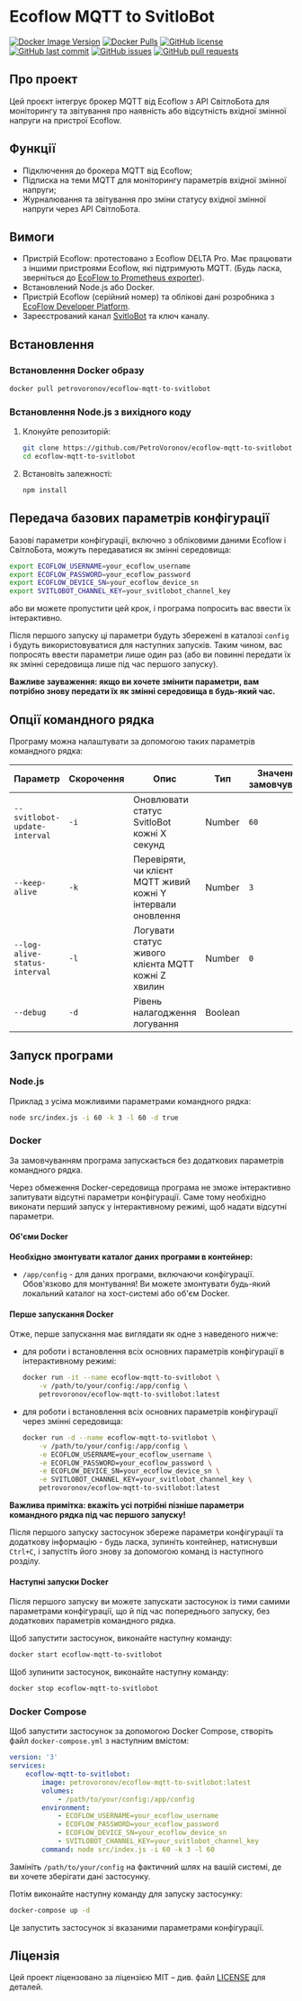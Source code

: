 # Ecoflow MQTT to SvitloBot

[![Docker Image Version](https://img.shields.io/docker/v/petrovoronov/ecoflow-mqtt-to-svitlobot)](https://hub.docker.com/r/petrovoronov/ecoflow-mqtt-to-svitlobot)
[![Docker Pulls](https://img.shields.io/docker/pulls/petrovoronov/ecoflow-mqtt-to-svitlobot)](https://hub.docker.com/r/petrovoronov/ecoflow-mqtt-to-svitlobot)
[![GitHub license](https://img.shields.io/github/license/PetroVoronov/ecoflow-mqtt-to-svitlobot)](LICENSE)
[![GitHub last commit](https://img.shields.io/github/last-commit/PetroVoronov/ecoflow-mqtt-to-svitlobot)](https://github.com/PetroVoronov/ecoflow-mqtt-to-svitlobot/commits/main)
[![GitHub issues](https://img.shields.io/github/issues/PetroVoronov/ecoflow-mqtt-to-svitlobot)](https://github.com/PetroVoronov/ecoflow-mqtt-to-svitlobot/issues)
[![GitHub pull requests](https://img.shields.io/github/issues-pr/PetroVoronov/ecoflow-mqtt-to-svitlobot)](https://github.com/PetroVoronov/ecoflow-mqtt-to-svitlobot/pulls)

## Про проект

Цей проєкт інтегрує брокер MQTT від Ecoflow з API СвітлоБота  для моніторингу та звітування про наявність або відсутність вхідної змінної напруги на пристрої Ecoflow.

## Функції

- Підключення до брокера MQTT від Ecoflow;
- Підписка на теми MQTT для моніторингу параметрів вхідної змінної напруги;
- Журналювання та звітування про зміни статусу вхідної змінної напруги через API СвітлоБота.

## Вимоги

- Пристрій Ecoflow: протестовано з Ecoflow DELTA Pro. Має працювати з іншими пристроями Ecoflow, які підтримують MQTT. (Будь ласка, зверніться до [EcoFlow to Prometheus exporter](https://github.com/berezhinskiy/ecoflow_exporter)).
- Встановлений Node.js або Docker.
- Пристрій Ecoflow (серійний номер) та облікові дані розробника з [EcoFlow Developer Platform](https://developer.ecoflow.com/).
- Зареєстрований канал [SvitloBot](https://svitlobot.in.ua/) та ключ каналу.

## Встановлення

### Встановлення Docker образу

```sh
docker pull petrovoronov/ecoflow-mqtt-to-svitlobot
```

### Встановлення Node.js з вихідного коду

1. Клонуйте репозиторій:
    ```sh
    git clone https://github.com/PetroVoronov/ecoflow-mqtt-to-svitlobot.git
    cd ecoflow-mqtt-to-svitlobot
    ```

2. Встановіть залежності:
    ```sh
    npm install
    ```

## Передача базових параметрів конфігурації
Базові параметри конфігурації, включно з обліковими даними Ecoflow і СвітлоБота, можуть передаватися як змінні середовища:

```sh
export ECOFLOW_USERNAME=your_ecoflow_username
export ECOFLOW_PASSWORD=your_ecoflow_password
export ECOFLOW_DEVICE_SN=your_ecoflow_device_sn
export SVITLOBOT_CHANNEL_KEY=your_svitlobot_channel_key
```

або ви можете пропустити цей крок, і програма попросить вас ввести їх інтерактивно.

Після першого запуску ці параметри будуть збережені в каталозі `config` і будуть використовуватися для наступних запусків.
Таким чином, вас попросять ввести параметри лише один раз (або ви повинні передати їх як змінні середовища лише під час першого запуску).

**Важливе зауваження: якщо ви хочете змінити параметри, вам потрібно знову передати їх як змінні середовища в будь-який час.**

## Опції командного рядка

Програму можна налаштувати за допомогою таких параметрів командного рядка:

| Параметр                        | Скорочення | Опис                                                                                           | Тип     | Значення за замовчуванням | Обов'язковий |
|---------------------------------|------------|------------------------------------------------------------------------------------------------|---------|---------------------------|--------------|
| `--svitlobot-update-interval`   | `-i`       | Оновлювати статус SvitloBot кожні X секунд                                                     | Number  | `60`                      | Ні           |
| `--keep-alive`                  | `-k`       | Перевіряти, чи клієнт MQTT живий кожні Y інтервали оновлення                                    | Number  | `3`                       | Ні           |
| `--log-alive-status-interval`   | `-l`       | Логувати статус живого клієнта MQTT кожні Z хвилин                                             | Number  | `0`                       | Ні           |
| `--debug`                       | `-d`       | Рівень налагодження логування                                                                   | Boolean |                           | Ні           |

## Запуск програми

### Node.js

Приклад з усіма можливими параметрами командного рядка:

```sh
node src/index.js -i 60 -k 3 -l 60 -d true
```

### Docker

За замовчуванням програма запускається без додаткових параметрів командного рядка.

Через обмеження Docker-середовища програма не зможе інтерактивно запитувати відсутні параметри конфігурації. Саме тому необхідно виконати перший запуск у інтерактивному режимі, щоб надати відсутні параметри.

#### Об'єми Docker

**Необхідно змонтувати каталог даних програми в контейнер:**
- `/app/config` - для даних програми, включаючи конфігурації. Обов'язково для монтування!
Ви можете змонтувати будь-який локальний каталог на хост-системі або об'єм Docker.

#### Перше запускання Docker

Отже, перше запускання має виглядати як одне з наведеного нижче:

- для роботи і встановлення всіх основних параметрів конфігурації в інтерактивному режимі:
    ```sh
    docker run -it --name ecoflow-mqtt-to-svitlobot \
        -v /path/to/your/config:/app/config \
        petrovoronov/ecoflow-mqtt-to-svitlobot:latest
    ```

- для роботи і встановлення всіх основних параметрів конфігурації через змінні середовища:
    ```sh
    docker run -d --name ecoflow-mqtt-to-svitlobot \
        -v /path/to/your/config:/app/config \
        -e ECOFLOW_USERNAME=your_ecoflow_username \
        -e ECOFLOW_PASSWORD=your_ecoflow_password \
        -e ECOFLOW_DEVICE_SN=your_ecoflow_device_sn \
        -e SVITLOBOT_CHANNEL_KEY=your_svitlobot_channel_key \
        petrovoronov/ecoflow-mqtt-to-svitlobot:latest
    ```

**Важлива примітка: вкажіть усі потрібні пізніше параметри командного рядка під час першого запуску!**

Після першого запуску застосунок збереже параметри конфігурації та додаткову інформацію - будь ласка, зупиніть контейнер, натиснувши `Ctrl+C`, і запустіть його знову за допомогою команд із наступного розділу.

#### Наступні запуски Docker

Після першого запуску ви можете запускати застосунок із тими самими параметрами конфігурації, що й під час попереднього запуску, без додаткових параметрів командного рядка.

Щоб запустити застосунок, виконайте наступну команду:

```sh
docker start ecoflow-mqtt-to-svitlobot
```

Щоб зупинити застосунок, виконайте наступну команду:

```sh
docker stop ecoflow-mqtt-to-svitlobot
```

### Docker Compose

Щоб запустити застосунок за допомогою Docker Compose, створіть файл `docker-compose.yml` з наступним вмістом:

```yaml
version: '3'
services:
    ecoflow-mqtt-to-svitlobot:
        image: petrovoronov/ecoflow-mqtt-to-svitlobot:latest
        volumes:
            - /path/to/your/config:/app/config
        environment:
            - ECOFLOW_USERNAME=your_ecoflow_username
            - ECOFLOW_PASSWORD=your_ecoflow_password
            - ECOFLOW_DEVICE_SN=your_ecoflow_device_sn
            - SVITLOBOT_CHANNEL_KEY=your_svitlobot_channel_key
        command: node src/index.js -i 60 -k 3 -l 60
```

Замініть `/path/to/your/config` на фактичний шлях на вашій системі, де ви хочете зберігати дані застосунку.

Потім виконайте наступну команду для запуску застосунку:

```sh
docker-compose up -d
```

Це запустить застосунок зі вказаними параметрами конфігурації.

## Ліцензія

Цей проект ліцензовано за ліцензією MIT – див. файл [LICENSE](LICENSE) для деталей.
